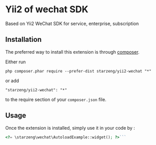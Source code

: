Yii2 of wechat SDK
==================
Based on Yii2 WeChat SDK for service, enterprise, subscription 

Installation
------------

The preferred way to install this extension is through [composer](http://getcomposer.org/download/).

Either run

```
php composer.phar require --prefer-dist starzeng/yii2-wechat "*"
```

or add

```
"starzeng/yii2-wechat": "*"
```

to the require section of your `composer.json` file.


Usage
-----

Once the extension is installed, simply use it in your code by  :

```php
<?= \starzeng\wechat\AutoloadExample::widget(); ?>```